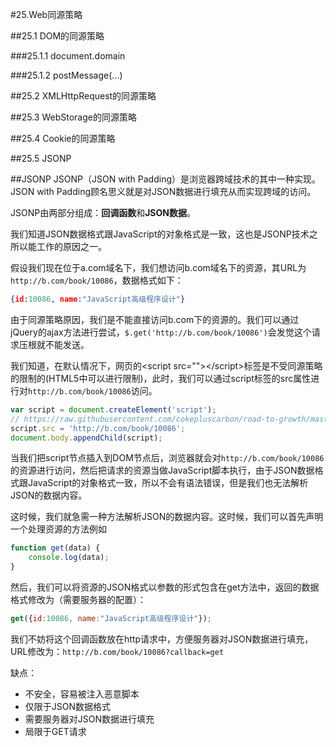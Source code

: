 #25.Web同源策略

##25.1 DOM的同源策略

###25.1.1 document.domain

###25.1.2 postMessage(...)

##25.2 XMLHttpRequest的同源策略

##25.3 WebStorage的同源策略

##25.4 Cookie的同源策略

##25.5 JSONP

##JSONP
JSONP（JSON with Padding）是浏览器跨域技术的其中一种实现。JSON with Padding顾名思义就是对JSON数据进行填充从而实现跨域的访问。

JSONP由两部分组成：**回调函数**和**JSON数据**。

我们知道JSON数据格式跟JavaScript的对象格式是一致，这也是JSONP技术之所以能工作的原因之一。

假设我们现在位于a.com域名下，我们想访问b.com域名下的资源，其URL为`http://b.com/book/10086`，数据格式如下：

```JSON
{id:10086, name:"JavaScript高级程序设计"}
```

由于同源策略原因，我们是不能直接访问b.com下的资源的。我们可以通过jQuery的ajax方法进行尝试，`$.get('http://b.com/book/10086')`会发觉这个请求压根就不能发送。

我们知道，在默认情况下，网页的\<script src=""\>\</script\>标签是不受同源策略的限制的(HTML5中可以进行限制)，此时，我们可以通过script标签的src属性进行对`http://b.com/book/10086`访问。

```JavaScript
var script = document.createElement('script');
// https://raw.githubusercontent.com/cokepluscarbon/road-to-growth/master/24.book.jsonp 
script.src = 'http://b.com/book/10086';
document.body.appendChild(script);
```

当我们把script节点插入到DOM节点后，浏览器就会对`http://b.com/book/10086`的资源进行访问，然后把请求的资源当做JavaScript脚本执行，由于JSON数据格式跟JavaScript的对象格式一致，所以不会有语法错误，但是我们也无法解析JSON的数据内容。

这时候，我们就急需一种方法解析JSON的数据内容。这时候，我们可以首先声明一个处理资源的方法例如

```JavaScript
function get(data) {
    console.log(data);
}
```

然后，我们可以将资源的JSON格式以参数的形式包含在get方法中，返回的数据格式修改为（需要服务器的配置）：

```JavaScript
get({id:10086, name:"JavaScript高级程序设计"});
```

我们不妨将这个回调函数放在http请求中，方便服务器对JSON数据进行填充，URL修改为：`http://b.com/book/10086?callback=get`

缺点：

 * 不安全，容易被注入恶意脚本
 * 仅限于JSON数据格式
 * 需要服务器对JSON数据进行填充
 * 局限于GET请求
    